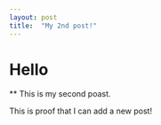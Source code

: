 ```yaml
---
layout: post
title:  "My 2nd post!"
---
```

# Hello

** This is my second poast.

This is proof that I can add a new post!
